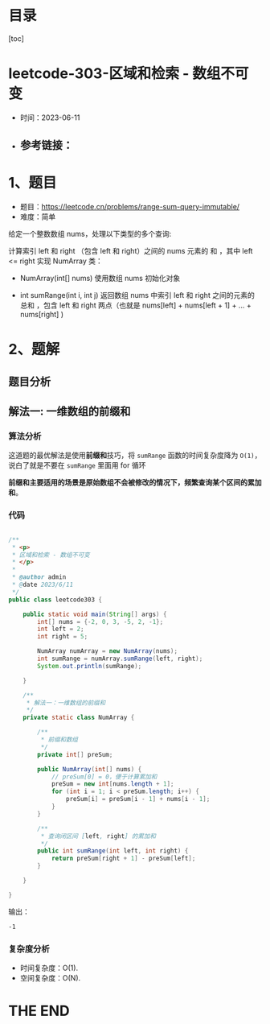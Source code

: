 # 目录

[toc]

# leetcode-303-区域和检索 - 数组不可变

- 时间：2023-06-11

- 参考链接：
  - 



# 1、题目

- 题目：https://leetcode.cn/problems/range-sum-query-immutable/
- 难度：简单



给定一个整数数组  nums，处理以下类型的多个查询:

计算索引 left 和 right （包含 left 和 right）之间的 nums 元素的 和 ，其中 left <= right
实现 NumArray 类：

- NumArray(int[] nums) 使用数组 nums 初始化对象

- int sumRange(int i, int j) 返回数组 nums 中索引 left 和 right 之间的元素的 总和 ，包含 left 和 right 两点（也就是 nums[left] + nums[left + 1] + ... + nums[right] )









# 2、题解

## 题目分析



## 解法一: 一维数组的前缀和

### 算法分析

这道题的最优解法是使用**前缀和**技巧，将 `sumRange` 函数的时间复杂度降为 `O(1)`，说白了就是不要在 `sumRange` 里面用 for 循环



**前缀和主要适用的场景是原始数组不会被修改的情况下，频繁查询某个区间的累加和**。



### 代码

```java

/**
 * <p>
 * 区域和检索 - 数组不可变
 * </p>
 *
 * @author admin
 * @date 2023/6/11
 */
public class leetcode303 {

    public static void main(String[] args) {
        int[] nums = {-2, 0, 3, -5, 2, -1};
        int left = 2;
        int right = 5;

        NumArray numArray = new NumArray(nums);
        int sumRange = numArray.sumRange(left, right);
        System.out.println(sumRange);

    }

    /**
     * 解法一：一维数组的前缀和
     */
    private static class NumArray {

        /**
         * 前缀和数组
         */
        private int[] preSum;

        public NumArray(int[] nums) {
            // preSum[0] = 0，便于计算累加和
            preSum = new int[nums.length + 1];
            for (int i = 1; i < preSum.length; i++) {
                preSum[i] = preSum[i - 1] + nums[i - 1];
            }
        }

        /**
         * 查询闭区间 [left, right] 的累加和
         */
        public int sumRange(int left, int right) {
            return preSum[right + 1] - preSum[left];
        }

    }

}


```

输出：

```sh
-1
```





### 复杂度分析

- 时间复杂度：O(1). 
- 空间复杂度：O(N). 







# THE END